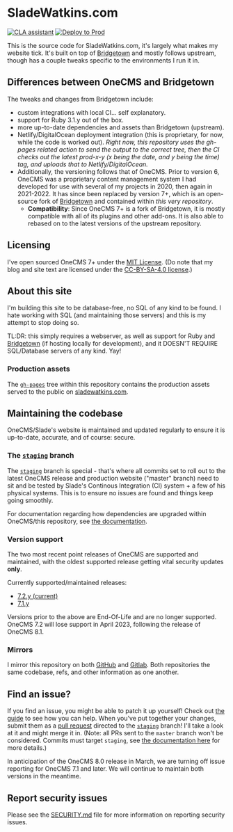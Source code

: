 # SladeWatkins.com
[![CLA assistant](https://cla-assistant.io/readme/badge/sladewatkins/onecms7)](https://cla-assistant.io/sladewatkins/onecms7) [![Deploy to Prod](https://github.com/sladewatkins/onecms7/actions/workflows/gh-pages.yml/badge.svg)](https://github.com/sladewatkins/onecms7/actions/workflows/gh-pages.yml)

This is the source code for SladeWatkins.com, it's largely what makes my website tick. It's built on top of [Bridgetown](https://github.com/bridgetownrb/bridgetown) and mostly follows upstream, though has a couple tweaks specific to the environments I run it in.

## Differences between OneCMS and Bridgetown
The tweaks and changes from Bridgetown include:
- custom integrations with local CI... self explanatory.
- support for Ruby 3.1.y out of the box.
- more up-to-date dependencies and assets than Bridgetown (upstream).
- Netlify/DigitalOcean deployment integration (this is proprietary, for now, while the code is worked out). *Right now, this repository uses the gh-pages related action to send the output to the correct tree, then the CI checks out the latest prod-x-y (x being the date, and y being the time) tag, and uploads that to Netlify/DigitalOcean.*
- Additionally, the versioning follows that of OneCMS. Prior to version 6, OneCMS was a proprietary content management system I had developed for use with several of my projects in 2020, then again in 2021-2022. It has since been replaced by version 7+, which is an open-source fork of [Bridgetown](https://github.com/bridgetownrb/bridgetown) and contained within *this very repository*.
	- **Compatibility**: Since OneCMS 7+ is a fork of Bridgetown, it is mostly compatible with all of its plugins and other add-ons. It is also able to rebased on to the latest versions of the upstream repository.

## Licensing
I've open sourced OneCMS 7+ under the [MIT License](https://github.com/sladewatkins/onecms7/blob/master/LICENSE). (Do note that my blog and site text are licensed under the [CC-BY-SA-4.0 license](https://github.com/sladewatkins/onecms7/blob/master/LICENSE-CC-BY-SA-4.0).)

## About this site
I'm building this site to be database-free, no SQL of any kind to be found. I hate working with SQL (and maintaining those servers) and this is my attempt to stop doing so.

TL:DR: this simply requires a webserver, as well as support for Ruby and [Bridgetown](https://www.bridgetownrb.com/) (if hosting locally for development), and it DOESN'T REQUIRE SQL/Database servers of any kind. Yay!

### Production assets
The [``gh-pages``](https://github.com/sladewatkins/website/tree/gh-pages) tree within this repository contains the production assets served to the public on [sladewatkins.com](https://www.sladewatkins.com).

## Maintaining the codebase
OneCMS/Slade's website is maintained and updated regularly to ensure it is up-to-date, accurate, and of course: secure.

### The [``staging``](https://github.com/sladewatkins/onecms7/tree/staging) branch
The [``staging``](https://github.com/sladewatkins/onecms7/tree/staging) branch is special - that's where all commits set to roll out to the latest OneCMS release and production website ("master" branch) need to sit and be tested by Slade's Continous Integration (CI) system + a few of his physical systems. This is to ensure no issues are found and things keep going smoothly.

For documentation regarding how dependencies are upgraded within OneCMS/this repository, see [the documentation](https://www.sladewatkins.com/docs/website/updating-onecms-dependencies/).

### Version support
The two most recent point releases of OneCMS are supported and maintained, with the oldest supported release getting vital security updates **only**.

Currently supported/maintained releases:
- [7.2.y (current)](https://github.com/sladewatkins/onecms7/tree/master)
- [7.1.y](https://github.com/sladewatkins/onecms7/tree/version-7.1.y)

Versions prior to the above are End-Of-Life and are no longer supported. OneCMS 7.2 will lose support in April 2023, following the release of OneCMS 8.1.

### Mirrors
I mirror this repository on both [GitHub](https://github.com/sladewatkins/onecms7) and [Gitlab](https://gitlab.com/sladewatkins/onecms7). Both repositories the same codebase, refs, and other information as one another.

## Find an issue?
If you find an issue, you might be able to patch it up yourself! Check out [the guide](https://www.sladewatkins.com/docs/website/) to see how you can help. When you've put together your changes, submit them as a [pull request](https://github.com/sladewatkins/onecms7/pulls) directed to the [``staging``](https://github.com/sladewatkins/onecms7/tree/staging) branch! I'll take a look at it and might merge it in. (Note: all PRs sent to the ``master`` branch won't be considered. Commits must target ``staging``, see [the documentation here](https://www.sladewatkins.com/docs/website/how-staging-works/) for more details.)

In anticipation of the OneCMS 8.0 release in March, we are turning off issue reporting for OneCMS 7.1 and later. We will continue to maintain both versions in the meantime.

## Report security issues
Please see the [SECURITY.md](https://github.com/sladewatkins/onecms7/blob/master/SECURITY.md) file for more information on reporting security issues.